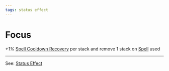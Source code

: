 ```yaml
---
tags: status effect
---
```


# Focus

_+1%_ [Spell Cooldown Recovery](Stats/Spell%20Cooldown.md) per stack and remove 1 stack on
[Spell](Mechanics/Spell.md) used

---

See: [Status Effect](Mechanics/Status%20Effect.md)
